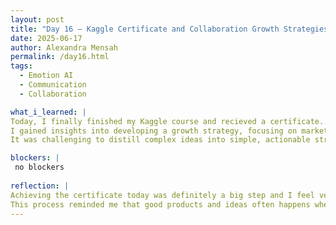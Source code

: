 ```yaml
---
layout: post
title: "Day 16 – Kaggle Certificate and Collaboration Growth Strategies"  
date: 2025-06-17  
author: Alexandra Mensah  
permalink: /day16.html  
tags:  
  - Emotion AI    
  - Communication  
  - Collaboration  

what_i_learned: |  
Today, I finally finished my Kaggle course and recieved a certificate. Definitely learned alot from this course and I'm very glad I started it.  I also explored the potential of AI tools that analyze emotions in communication for a mock presesntation, particularly for emailing. I learned how to present a pitch idea that can address critical workplace challenges, especially for neurodivergent individuals who face unique communication barriers.  
I gained insights into developing a growth strategy, focusing on market penetration, user retention, and inclusivity in product development. I also learned about the importance of creating accessible solutions that empower underserved groups while benefiting everyone. I worked with a new partner on this pitch idea as a exercise and realized Aligning different perspectives while brainstorming solutions for neurodivergent individuals required extra effort to ensure inclusivity and empathy.  
It was challenging to distill complex ideas into simple, actionable strategies, especially when addressing both business and social impact goals.

blockers: |  
 no blockers 
 
reflection: |  
Achieving the certificate today was definitely a big step and I feel very accomplished. Also, Collaborating with someone who doesn’t share the same views as me was a unique and enlightening experience. While it brought moments of disagreement, it also opened my mind to fresh perspectives. I realized that opposing viewpoints can spark creativity and result in well-rounded solutions.  
This process reminded me that good products and ideas often happens when different minds come together, challenge assumptions, and focus on a shared goal. Overall, I really enjoyed today and learned the foundation of creating a good product.
---
```

